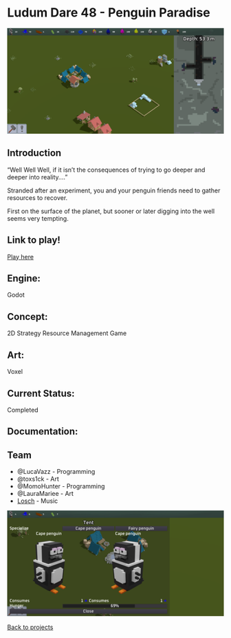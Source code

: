 # Ludum Dare 48 - Penguin Paradise

![PenguinParadiseBanner](penguinBanner.png)

## Introduction
“Well Well Well, if it isn’t the consequences of trying to go deeper and deeper into reality….”

Stranded after an experiment, you and your penguin friends need to gather resources to recover.

First on the surface of the planet, but sooner or later digging into the well seems very tempting.


## Link to play!
[Play here](https://green-game-17.gitlab.io/penguin-paradise-ld48-freeze)

## Engine:
Godot

## Concept:
2D Strategy Resource Management Game
## Art: 
Voxel 

## Current Status:
Completed 

## Documentation:

## Team
- @LucaVazz - Programming
- @toxs1ck - Art
- @MomoHunter - Programming
- @LauraMariee - Art
- [Losch](https://www.youtube.com/channel/UC8R6r7tm6vPO8pl5gFyLVHg) - Music

![PenguinParidise](penguinBanner2.png)

[Back to projects](projects.md)
